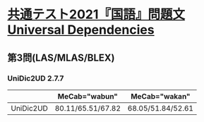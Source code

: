 [共通テスト2021『国語』問題文Universal Dependencies](https://github.com/KoichiYasuoka/UD-KyotsuTest2021Kokugo)
====

## 第3問(LAS/MLAS/BLEX)

### UniDic2UD 2.7.7

|         |MeCab="wabun"    |MeCab="wakan"    |
|---------|-----------------|-----------------|
|UniDic2UD|80.11/65.51/67.82|68.05/51.84/52.61|

